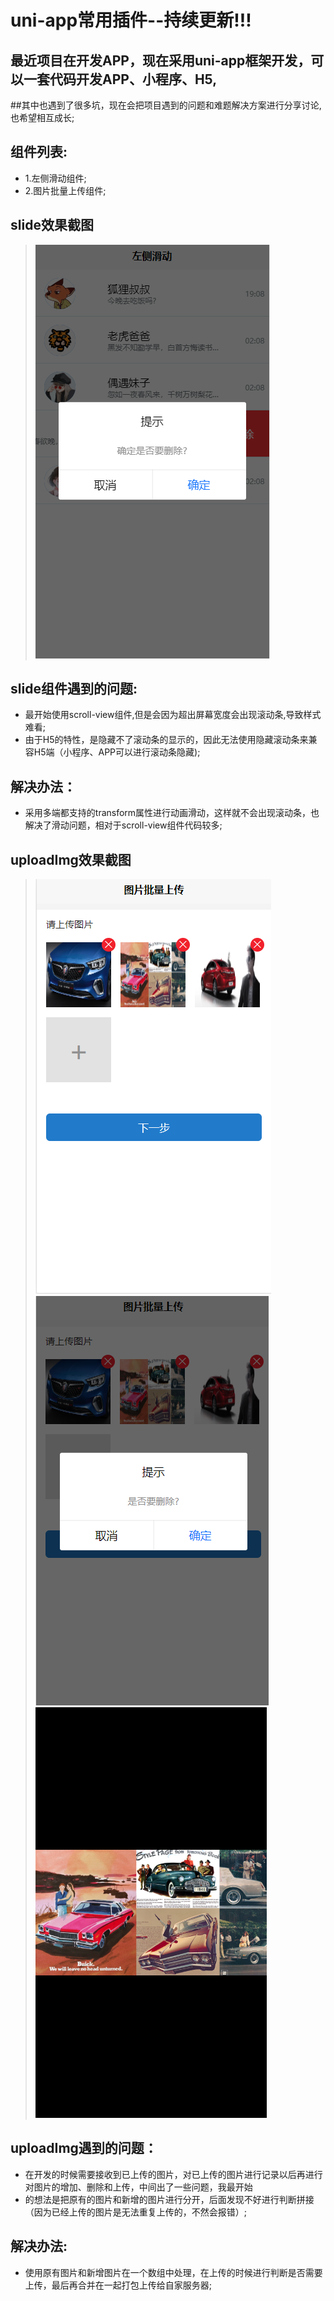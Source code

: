 # uni-app常用插件--持续更新!!!
## 最近项目在开发APP，现在采用uni-app框架开发，可以一套代码开发APP、小程序、H5,
##其中也遇到了很多坑，现在会把项目遇到的问题和难题解决方案进行分享讨论,也希望相互成长;
## 组件列表:
* 1.左侧滑动组件;
* 2.图片批量上传组件;
## slide效果截图
> ![](./img/silde/slide.png)
## slide组件遇到的问题:
* 最开始使用scroll-view组件,但是会因为超出屏幕宽度会出现滚动条,导致样式难看;
* 由于H5的特性，是隐藏不了滚动条的显示的，因此无法使用隐藏滚动条来兼容H5端（小程序、APP可以进行滚动条隐藏);
## 解决办法：
* 采用多端都支持的transform属性进行动画滑动，这样就不会出现滚动条，也解决了滑动问题，相对于scroll-view组件代码较多;
## uploadImg效果截图
> ![](./img/uploadImg/img01.png)
> ![](./img/uploadImg/img02.png)
> ![](./img/uploadImg/img03.png)
## uploadImg遇到的问题：
* 在开发的时候需要接收到已上传的图片，对已上传的图片进行记录以后再进行对图片的增加、删除和上传，中间出了一些问题，我最开始
* 的想法是把原有的图片和新增的图片进行分开，后面发现不好进行判断拼接（因为已经上传的图片是无法重复上传的，不然会报错）;
## 解决办法:
* 使用原有图片和新增图片在一个数组中处理，在上传的时候进行判断是否需要上传，最后再合并在一起打包上传给自家服务器;

